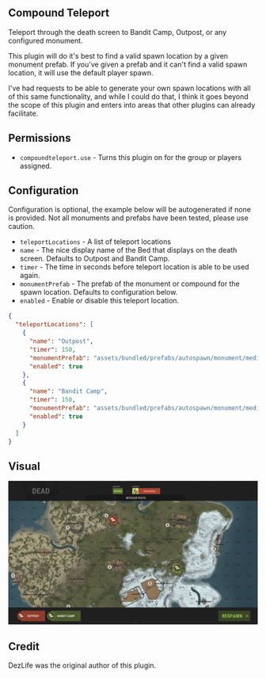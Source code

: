 ## Compound Teleport

Teleport through the death screen to Bandit Camp, Outpost, or any configured monument.

This plugin will do it's best to find a valid spawn location by a given monument prefab. If you've given a prefab and it can't find a valid spawn location, it will use the default player spawn.

I've had requests to be able to generate your own spawn locations with all of this same functionality, and while I could do that, I think it goes beyond the scope of this plugin and enters into areas that other plugins can already facilitate.

## Permissions

- `compoundteleport.use` - Turns this plugin on for the group or players assigned.

## Configuration

Configuration is optional, the example below will be autogenerated if none is provided. Not all monuments and prefabs have been tested, please use caution.

- `teleportLocations` - A list of teleport locations
- `name` - The nice display name of the Bed that displays on the death screen. Defaults to Outpost and Bandit Camp.
- `timer` - The time in seconds before teleport location is able to be used again.
- `monumentPrefab` - The prefab of the monument or compound for the spawn location. Defaults to configuration below.
- `enabled` - Enable or disable this teleport location.

```json
{
  "teleportLocations": [
    {
      "name": "Outpost",
      "timer": 150,
      "monumentPrefab": "assets/bundled/prefabs/autospawn/monument/medium/compound.prefab",
      "enabled": true
    },
    {
      "name": "Bandit Camp",
      "timer": 150,
      "monumentPrefab": "assets/bundled/prefabs/autospawn/monument/medium/bandit_town.prefab",
      "enabled": true
    }
  ]
}
```

## Visual

![Compound Teleport](images/CompoundTeleport.png)

## Credit

DezLife was the original author of this plugin.
